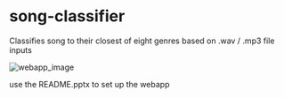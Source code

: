 # song-classifier
Classifies song to their closest of eight genres based on .wav / .mp3 file inputs

![webapp_image](https://user-images.githubusercontent.com/33814854/90926823-de89fd80-e3c1-11ea-9d34-1f92e7b63ff2.png)

use the README.pptx to set up the webapp
